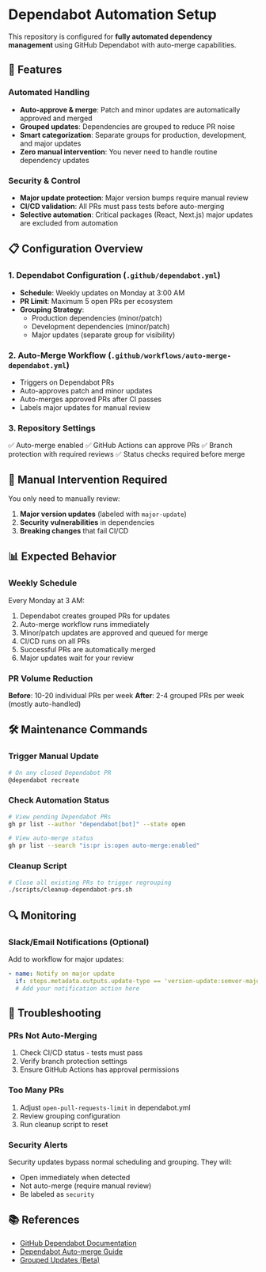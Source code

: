 # Dependabot Automation Setup

This repository is configured for **fully automated dependency management** using GitHub Dependabot with auto-merge capabilities.

## 🚀 Features

### Automated Handling

- **Auto-approve & merge**: Patch and minor updates are automatically approved and merged
- **Grouped updates**: Dependencies are grouped to reduce PR noise
- **Smart categorization**: Separate groups for production, development, and major updates
- **Zero manual intervention**: You never need to handle routine dependency updates

### Security & Control

- **Major update protection**: Major version bumps require manual review
- **CI/CD validation**: All PRs must pass tests before auto-merging
- **Selective automation**: Critical packages (React, Next.js) major updates are excluded from automation

## 📋 Configuration Overview

### 1. Dependabot Configuration (`.github/dependabot.yml`)

- **Schedule**: Weekly updates on Monday at 3:00 AM
- **PR Limit**: Maximum 5 open PRs per ecosystem
- **Grouping Strategy**:
  - Production dependencies (minor/patch)
  - Development dependencies (minor/patch)
  - Major updates (separate group for visibility)

### 2. Auto-Merge Workflow (`.github/workflows/auto-merge-dependabot.yml`)

- Triggers on Dependabot PRs
- Auto-approves patch and minor updates
- Auto-merges approved PRs after CI passes
- Labels major updates for manual review

### 3. Repository Settings

✅ Auto-merge enabled
✅ GitHub Actions can approve PRs
✅ Branch protection with required reviews
✅ Status checks required before merge

## 🔧 Manual Intervention Required

You only need to manually review:

1. **Major version updates** (labeled with `major-update`)
2. **Security vulnerabilities** in dependencies
3. **Breaking changes** that fail CI/CD

## 📊 Expected Behavior

### Weekly Schedule

Every Monday at 3 AM:

1. Dependabot creates grouped PRs for updates
2. Auto-merge workflow runs immediately
3. Minor/patch updates are approved and queued for merge
4. CI/CD runs on all PRs
5. Successful PRs are automatically merged
6. Major updates wait for your review

### PR Volume Reduction

**Before**: 10-20 individual PRs per week
**After**: 2-4 grouped PRs per week (mostly auto-handled)

## 🛠️ Maintenance Commands

### Trigger Manual Update

```bash
# On any closed Dependabot PR
@dependabot recreate
```

### Check Automation Status

```bash
# View pending Dependabot PRs
gh pr list --author "dependabot[bot]" --state open

# View auto-merge status
gh pr list --search "is:pr is:open auto-merge:enabled"
```

### Cleanup Script

```bash
# Close all existing PRs to trigger regrouping
./scripts/cleanup-dependabot-prs.sh
```

## 🔍 Monitoring

### Slack/Email Notifications (Optional)

Add to workflow for major updates:

```yaml
- name: Notify on major update
  if: steps.metadata.outputs.update-type == 'version-update:semver-major'
  # Add your notification action here
```

## 🚨 Troubleshooting

### PRs Not Auto-Merging

1. Check CI/CD status - tests must pass
2. Verify branch protection settings
3. Ensure GitHub Actions has approval permissions

### Too Many PRs

1. Adjust `open-pull-requests-limit` in dependabot.yml
2. Review grouping configuration
3. Run cleanup script to reset

### Security Alerts

Security updates bypass normal scheduling and grouping. They will:

- Open immediately when detected
- Not auto-merge (require manual review)
- Be labeled as `security`

## 📚 References

- [GitHub Dependabot Documentation](https://docs.github.com/en/code-security/dependabot)
- [Dependabot Auto-merge Guide](https://docs.github.com/en/code-security/dependabot/working-with-dependabot/automating-dependabot-with-github-actions)
- [Grouped Updates (Beta)](https://github.blog/changelog/2023-06-30-grouped-version-updates-for-dependabot-public-beta/)
